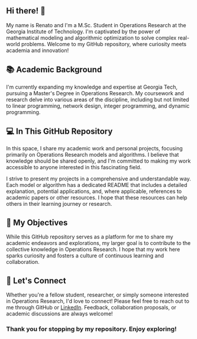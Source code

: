## Hi there! 👋

My name is Renato and I'm a M.Sc. Student in Operations Research at the Georgia Institute of Technology. I'm captivated by the power of mathematical modeling and algorithmic optimization to solve complex real-world problems. Welcome to my GitHub repository, where curiosity meets academia and innovation!

## 📚 Academic Background

I'm currently expanding my knowledge and expertise at Georgia Tech, pursuing a Master's Degree in Operations Research. My coursework and research delve into various areas of the discipline, including but not limited to linear programming, network design, integer programming, and dynamic programming.

## 💻 In This GitHub Repository

In this space, I share my academic work and personal projects, focusing primarily on Operations Research models and algorithms. I believe that knowledge should be shared openly, and I'm committed to making my work accessible to anyone interested in this fascinating field.

I strive to present my projects in a comprehensive and understandable way. Each model or algorithm has a dedicated README that includes a detailed explanation, potential applications, and, where applicable, references to academic papers or other resources. I hope that these resources can help others in their learning journey or research.

## 🎯 My Objectives

While this GitHub repository serves as a platform for me to share my academic endeavors and explorations, my larger goal is to contribute to the collective knowledge in Operations Research. I hope that my work here sparks curiosity and fosters a culture of continuous learning and collaboration.

## 🤝 Let's Connect

Whether you're a fellow student, researcher, or simply someone interested in Operations Research, I'd love to connect! Please feel free to reach out to me through GitHub or [LinkedIn](www.linkedin.com/in/renatomaynardetche). Feedback, collaboration proposals, or academic discussions are always welcome!

### Thank you for stopping by my repository. Enjoy exploring!

